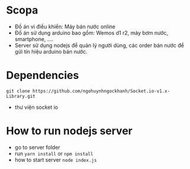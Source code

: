 # Scopa
- Đồ án vi điều khiển: Máy bán nước online 
- Đồ án sử dụng arduino bao gồm: Wemos d1 r2, máy bơm nước, smartphone, ....
- Server sử dụng nodejs để quản lý người dùng, các order bán nước để gửi tín hiệu arduino bán nước.

# Dependencies
`git clone https://github.com/ngohuynhngockhanh/Socket.io-v1.x-Library.git `
- thư viện socket io

# How to run nodejs server 
- go to server folder
- run `yarn install` or `npm install`
- how to start server `node index.js`
